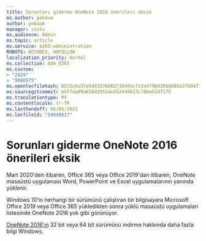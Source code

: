 ```yaml
---
title: Sorunları giderme OneNote 2016 önerileri eksik
ms.author: pebaum
author: pebaum
manager: scotv
ms.audience: Admin
ms.topic: article
ms.service: o365-administration
ROBOTS: NOINDEX, NOFOLLOW
localization_priority: Normal
ms.collection: Adm_O365
ms.custom:
- "2429"
- "9000575"
ms.openlocfilehash: 8532cbe37a5d45276b6b716ddac7c3a4f9b830b6089a3f08477150e449a0c92f
ms.sourcegitcommit: b5f7da89a650d2915dc652449623c78be6247175
ms.translationtype: MT
ms.contentlocale: tr-TR
ms.lasthandoff: 08/05/2021
ms.locfileid: "54049517"
---
```

# <a name="suggestions-for-resolving-onenote-2016-is-missing"></a>Sorunları giderme OneNote 2016 önerileri eksik

Mart 2020'den itibaren, Office 365 veya Office 2019'dan itibaren, OneNote masaüstü uygulaması Word, PowerPoint ve Excel uygulamalarının yanında yüklenir.

Windows 10'in herhangi bir sürümünü çalıştıran bir bilgisayara Microsoft Office 2019 veya Office 365 yükledikten sonra yüklü masaüstü uygulamaları listesinde OneNote 2016 yok gibi görünüyor.

[OneNote 2016'ın](https://support.office.com/article/OneNote-2016-is-missing-after-installing-Office-2019-or-Office-365-1844ba87-7248-4bd8-a735-66a52f98e6e5) 32 bit veya 64 bit sürümünü indirme hakkında daha fazla bilgi Windows.
